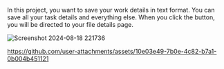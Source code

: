 In this project, you want to save your work details in text format. You can save all your task details and everything else. When you click the button, you will be directed to your file details page.

![Screenshot 2024-08-18 221736](https://github.com/user-attachments/assets/f9dfde27-4b9c-452c-b977-25057f8191f0)



https://github.com/user-attachments/assets/10e03e49-7b0e-4c82-b7a1-0b004b451121

